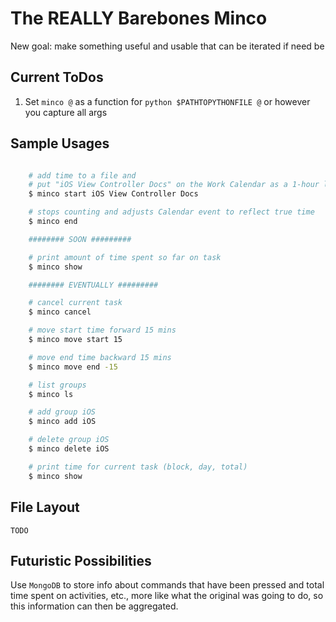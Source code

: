 The REALLY Barebones Minco
===============================
New goal: make something useful and usable that can be iterated if need be

Current ToDos
-------------

1. Set `minco @` as a function for `python $PATHTOPYTHONFILE @`
   or however you capture all args

Sample Usages
-------------

```bash

    # add time to a file and
    # put "iOS View Controller Docs" on the Work Calendar as a 1-hour long event
    $ minco start iOS View Controller Docs

    # stops counting and adjusts Calendar event to reflect true time
    $ minco end

    ######## SOON #########

    # print amount of time spent so far on task
    $ minco show

    ######## EVENTUALLY #########

    # cancel current task
    $ minco cancel

    # move start time forward 15 mins
    $ minco move start 15

    # move end time backward 15 mins
    $ minco move end -15

    # list groups
    $ minco ls

    # add group iOS
    $ minco add iOS

    # delete group iOS
    $ minco delete iOS

    # print time for current task (block, day, total)
    $ minco show
```


File Layout
-----------
```
TODO
```


Futuristic Possibilities
------------------------

Use `MongoDB` to store info about commands that have been pressed and total
time spent on activities, etc., more like what the original was going to do, so
this information can then be aggregated.

